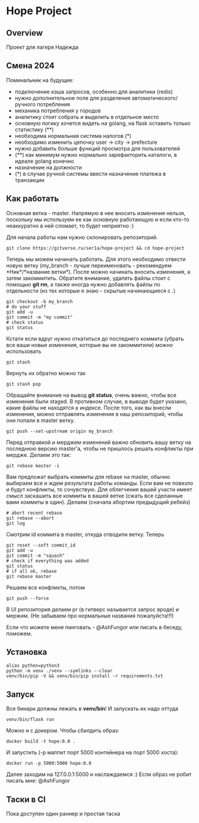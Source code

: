 # Hope Project
## Overview

Проект для лагеря Надежда

## Смена 2024

Поминальник на будущее:

- подключение кэша запросов, особенно для аналитики (redis)
- нужно дополнительное поле для разделения автоматического/ручного потребления
- механика потребления у городов
- аналитику стоит собрать и выделить в отдельное место
- основную логику хочется видеть на golang, на flask оставить только статистику (**)
- необходима нормальная система налогов (*)
- необходимо изменить цепочку user -> city -> prefecture
- нужно добавить больше функций просмотра для пользователей
- (**) как минимум нужно нормально зарефакторить каталоги, в идеале golang конечно
- назначение на должности
- (*) в случае ручной системы ввести назначение платежа в транзакции 

## Как работать

Основная ветка - master. Напрямую в нее вносить изменения нельзя, поскольку мы используем ее
как основную работающую и если кто-то неаккуратно в ней сломает, то будет неприятно :)

Для начала работы нам нужно склонировать репозиторий.

```
git clone https://gitverse.ru/ser1a/hope-project && cd hope-project
```

Теперь мы можем начинать работать. Для этого необходимо отвести новую ветку (my_branch - лучше переименовать - рекомендуем \*Ник\*/\*название ветки\*).
После можно начинать вносить изменения, а затем закоммитить. Обратите внимание, удалять файлы стоит с помощью
**git rm**, а также иногда нужно добавлять файлы по отдельности (из тех которые я знаю - скрытые начинающиеся с .)

```
git checkout -b my_branch
# do your stuff
git add -u
git commit -m "my commit"
# check status
git status
```

Кстати если вдруг нужно откатиться до последнего коммита (убрать все ваши новые изменения, которые вы не закоммитили)
можно использовать

```
git stash
```

Вернуть их обратно можно так

```
git stash pop
```

Обращайте внимание на вывод **git status**, очень важно, чтобы все изменения были staged. В противном случае,
в выводе будет указано, какие файлы не находятся а индексе. После того, как вы внесли изменения, можно отправлять
изменения в наш репозиторий, чтобы они попали в master ветку.

```
git push --set-upstream origin my_branch
```

Перед отправкой и мерджем изменений важно обновить вашу ветку на последнюю версию master'а, чтобы
не пришлось решать конфликты при мердже. Делаем это так:

```
git rebase master -i
```

Вам предложат выбрать коммиты для rebase на master, обычно выбираем все и ждем результата работы команды.
Если вам не повезло и будут конфликты, то сочувствую. Для облегчения вашей участи имеет смысл заскашить все коммиты в вашей
ветке (сжать все сделанные вами коммиты в один). Делаем (сначала абортим предыдущий ребейз)

```
# abort recent rebase
git rebase --abort
git log
```

Смотрим id коммита в master, откуда отводили ветку. Теперь

```
git reset --soft commit_id
git add -u
git commit -m "squash"
# check if everything was added
git status
# if all ok, rebase
git rebase master
```

Решаем все конфликты, потом

```
git push --force
```

В UI репозитория делаем pr (в гитверс называется запрос вроде) и мержим. (Не забываем про нормальные названия пожалуйста!!!)

Если что можете меня пинговать - @AshFungor или писать в беседу, поможем.

## Установка

```
alias python=python3
python -m venv ./venv --symlinks --clear
venv/bin/pip -V && venv/bin/pip install -r requirements.txt
```

## Запуск

Все бинари должны лежать в **venv/bin**! И запускать их надо оттуда

```
venv/bin/flask run
```

Можно и с докером. Чтобы сбилдить образ:

```
docker build -t hope:0.0 .
```

И запустить (-p маппит порт 5000 контейнера на порт 5000 хоста):

```
docker run -p 5000:5000 hope:0.0
```

Далее заходим на 127.0.0.1:5000 и наслаждаемся :)
Если образ не робит писать мне: @AshFungor

## Таски в CI

Пока доступен один раннер и простая таска